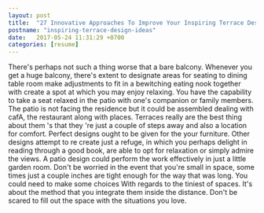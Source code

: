 ```yaml
---
layout: post
title:  "27 Innovative Approaches To Improve Your Inspiring Terrace Design Ideas"
postname: "inspiring-terrace-design-ideas"
date:   2017-05-24 11:31:29 +0700
categories: [resume]
---
```

There's perhaps not such a thing worse that a bare balcony. Whenever you get a huge balcony, there's extent to designate areas for seating to dining table room make adjustments to fit in a bewitching eating nook together with create a spot at which you may enjoy relaxing. You have the capability to take a seat relaxed in the patio with one's companion or family members. The patio is not facing the residence but it could be assembled dealing with cafA, the restaurant along with places. Terraces really are the best thing about them 's that they 're just a couple of steps away and also a location for comfort. Perfect designs ought to be given for the your furniture. Other designs attempt to re create just a refuge, in which you perhaps delight in reading through a good book, are able to opt for relaxation or simply admire the views. A patio design could perform the work effectively in just a little garden room. Don't be worried in the event that you're small in space, some times just a couple inches are tight enough for the way that was long. You could need to make some choices With regards to the tiniest of spaces. It's about the method that you integrate them inside the distance. Don't be scared to fill out the space with the situations you love.
